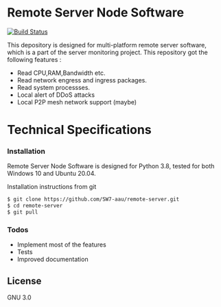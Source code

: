 # Remote Server Node Software

[![Build Status](https://ci.appveyor.com/api/projects/status/32r7s2skrgm9ubva?svg=true)]()

This depository is designed for multi-platform remote server software, which is a part of the server monitoring project. This repository got the following features : 
  - Read CPU,RAM,Bandwidth etc.
  - Read network engress and ingress packages. 
  - Read system processses.
  - Local alert of DDoS attacks
  - Local P2P mesh network support (maybe)

# Technical Specifications
### Installation

Remote Server Node Software is designed for Python 3.8, tested for both Windows 10 and Ubuntu 20.04.

Installation instructions from git
```sh
$ git clone https://github.com/SW7-aau/remote-server.git
$ cd remote-server
$ git pull
```

### Todos

 - Implement most of the features
 - Tests
 - Improved documentation

License
----

GNU 3.0


